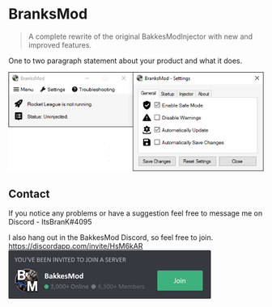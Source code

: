 # BranksMod
> A complete rewrite of the original BakkesModInjector with new and improved features.

One to two paragraph statement about your product and what it does.

![](screenshot.png)

## Contact

If you notice any problems or have a suggestion feel free to message me on Discord - ItsBranK#4095

I also hang out in the BakkesMod Discord, so feel free to join.
https://discordapp.com/invite/HsM6kAR
![](invite.png)